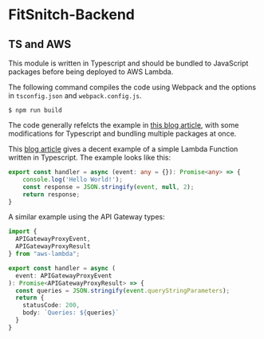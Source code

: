 # FitSnitch-Backend

## TS and AWS

This module is written in Typescript and should be bundled to JavaScript packages before being deployed to AWS Lambda.

The following command compiles the code using Webpack and the options in `tsconfig.json` and `webpack.config.js`.

```
$ npm run build
```

The code generally refelcts the example in [this blog article](https://blog.atj.me/2017/10/bundle-lambda-functions-using-webpack/), with some modifications for Typescript and bundling multiple packages at once.


This [blog article](https://scotch.io/@nwayve/how-to-build-a-lambda-function-in-typescript) gives a decent example of a simple Lambda Function written in Typescript. The example looks like this:

``` ts
export const handler = async (event: any = {}): Promise<any> => {
    console.log('Hello World!');
    const response = JSON.stringify(event, null, 2);
    return response;
}
```

A similar example using the API Gateway types:

``` ts
import { 
  APIGatewayProxyEvent, 
  APIGatewayProxyResult 
} from "aws-lambda";

export const handler = async (
  event: APIGatewayProxyEvent
): Promise<APIGatewayProxyResult> => {
  const queries = JSON.stringify(event.queryStringParameters);
  return {
    statusCode: 200,
    body: `Queries: ${queries}`
  }
}
```
